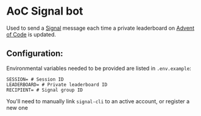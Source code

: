 # AoC Signal bot

Used to send a [Signal](https://signal.org/) message each time a private leaderboard on [Advent of Code](https://adventofcode.com/) is updated.

## Configuration:

Environmental variables needed to be provided are listed in `.env.example`:

```
SESSION= # Session ID
LEADERBOARD= # Private leaderboard ID
RECIPIENT= # Signal group ID
```

You'll need to manually link `signal-cli` to an active account, or register a new one
